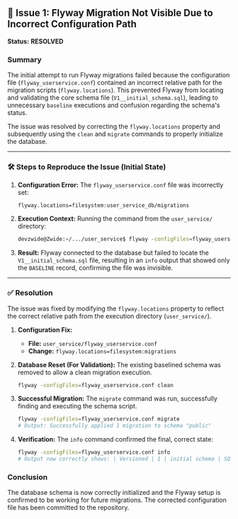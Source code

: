 ## 🐛 Issue 1: Flyway Migration Not Visible Due to Incorrect Configuration Path

**Status:** **RESOLVED**

### Summary

The initial attempt to run Flyway migrations failed because the configuration file (`flyway_userservice.conf`) contained an incorrect relative path for the migration scripts (`flyway.locations`). This prevented Flyway from locating and validating the core schema file (`V1__initial_schema.sql`), leading to unnecessary `baseline` executions and confusion regarding the schema's status.

The issue was resolved by correcting the `flyway.locations` property and subsequently using the `clean` and `migrate` commands to properly initialize the database.

-----

### 🛠️ Steps to Reproduce the Issue (Initial State)

1.  **Configuration Error:** The `flyway_userservice.conf` file was incorrectly set:
    ```properties
    flyway.locations=filesystem:user_service_db/migrations
    ```
2.  **Execution Context:** Running the command from the `user_service/` directory:
    ```bash
    devzwide@Zwide:~/.../user_service$ flyway -configFiles=flyway_userservice.conf info
    ```
3.  **Result:** Flyway connected to the database but failed to locate the `V1__initial_schema.sql` file, resulting in an `info` output that showed only the `BASELINE` record, confirming the file was invisible.

-----

### ✅ Resolution

The issue was fixed by modifying the `flyway.locations` property to reflect the correct relative path from the execution directory (`user_service/`).

1.  **Configuration Fix:**

    * **File:** `user_service/flyway_userservice.conf`
    * **Change:** `flyway.locations=filesystem:migrations`

2.  **Database Reset (For Validation):** The existing baselined schema was removed to allow a clean migration execution.

    ```bash
    flyway -configFiles=flyway_userservice.conf clean
    ```

3.  **Successful Migration:** The `migrate` command was run, successfully finding and executing the schema script.

    ```bash
    flyway -configFiles=flyway_userservice.conf migrate
    # Output: Successfully applied 1 migration to schema "public"
    ```

4.  **Verification:** The `info` command confirmed the final, correct state:

    ```bash
    flyway -configFiles=flyway_userservice.conf info
    # Output now correctly shows: | Versioned | 1 | initial schema | SQL | ... | Success |
    ```

### Conclusion

The database schema is now correctly initialized and the Flyway setup is confirmed to be working for future migrations. The corrected configuration file has been committed to the repository.